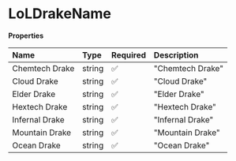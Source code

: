 # LoLDrakeName

**Properties**

| Name           | Type   | Required | Description      |
| :------------- | :----- | :------- | :--------------- |
| Chemtech Drake | string | ✅       | "Chemtech Drake" |
| Cloud Drake    | string | ✅       | "Cloud Drake"    |
| Elder Drake    | string | ✅       | "Elder Drake"    |
| Hextech Drake  | string | ✅       | "Hextech Drake"  |
| Infernal Drake | string | ✅       | "Infernal Drake" |
| Mountain Drake | string | ✅       | "Mountain Drake" |
| Ocean Drake    | string | ✅       | "Ocean Drake"    |
